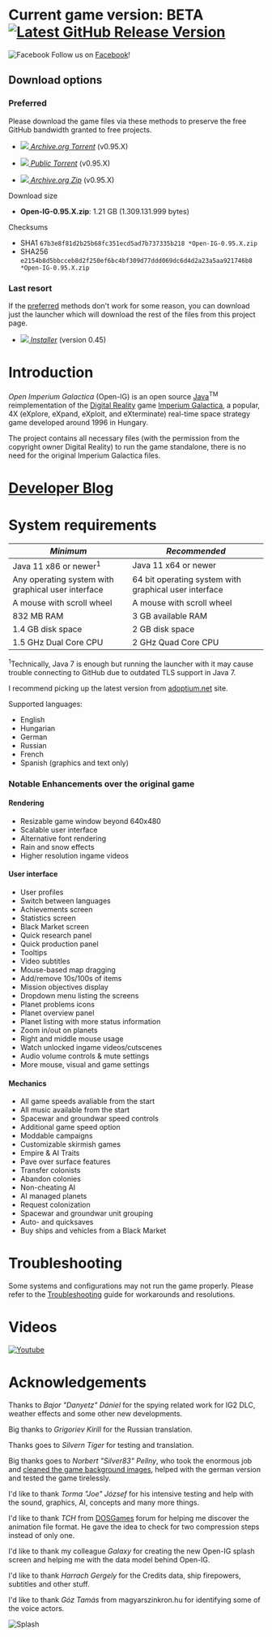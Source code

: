 <h1>Current game version: BETA <a href='https://github.com/akarnokd/open-ig/releases'><img src='https://img.shields.io/github/v/release/akarnokd/open-ig' alt='Latest GitHub Release Version'/></a></h1>

![Facebook](http://static.viewbook.com/images/social_icons/facebook_32.png) Follow us on [Facebook](https://www.facebook.com/OpenImperiumGalactica)!

## Download options

### Preferred

Please download the game files via these methods to preserve the free GitHub bandwidth granted to free projects.

- *<a href='https://archive.org/download/open-ig-0.95.-x/open-ig-0.95.-x_archive.torrent'><img src='https://github.com/akarnokd/open-ig/raw/master/images/generic/dl_arrow.gif'/> Archive.org Torrent</a>* (v0.95.X)

- *<a href='https://github.com/akarnokd/open-ig/raw/master/Open-IG-0.95.X.torrent'><img src='https://github.com/akarnokd/open-ig/raw/master/images/generic/dl_arrow.gif'/> Public Torrent</a>* (v0.95.X)

- *<a href='https://archive.org/download/open-ig-0.95.-x/Open-IG-0.95.X.zip'><img src='https://github.com/akarnokd/open-ig/raw/master/images/generic/dl_arrow.gif'/> Archive.org Zip</a>* (v0.95.X)


Download size
- **Open-IG-0.95.X.zip**: 1.21 GB (1.309.131.999 bytes)
    
Checksums
- SHA1 `67b3e8f81d2b25b68fc351ecd5ad7b737335b218 *Open-IG-0.95.X.zip`
- SHA256 `e2154b8d5bbcceb8d2f250ef6bc4bf309d77ddd069dc6d4d2a23a5aa921746b8 *Open-IG-0.95.X.zip`

### Last resort

If the [preferred](#preferred) methods don't work for some reason, you can download just the launcher which will download the
rest of the files from this project page.

- *<a href='https://github.com/akarnokd/open-ig/raw/master/open-ig-launcher.jar'><img src='https://github.com/akarnokd/open-ig/raw/master/images/generic/dl_arrow.gif'/>  Installer</a>* (version 0.45)


# Introduction
*Open Imperium Galactica* (Open-IG) is an open source [Java](https://adoptium.net/)<sup>TM</sup> reimplementation of the [Digital Reality](http://www.digitalreality.hu) game [Imperium Galactica](http://en.wikipedia.org/wiki/Imperium_Galactica), a popular, 4X (eXplore, eXpand, eXploit, and eXterminate) real-time space strategy game developed around 1996 in Hungary. 

The project contains all necessary files (with the permission from the copyright owner Digital Reality) to run the game standalone, there is no need for the original Imperium Galactica files.

# <a href='http://open-ig-dev.blogspot.com' alt='Developer blog. Will contain details for minor updates.'>Developer Blog</a>

# System requirements

| *Minimum* | *Recommended* |
|---|---|
| Java 11 x86 or newer<sup>1</sup>  | Java 11 x64 or newer |
| Any operating system with graphical user interface | 64 bit operating system with graphical user interface |
| A mouse with scroll wheel | A mouse with scroll wheel |
| 832 MB RAM  | 3 GB available RAM |
| 1.4 GB disk space  | 2 GB disk space |
| 1.5 GHz Dual Core CPU | 2 GHz Quad Core CPU |

<sup>1</sup>Technically, Java 7 is enough but running the launcher with it may cause trouble connecting to GitHub due to outdated TLS support in Java 7.

I recommend picking up the latest version from [adoptium.net](https://adoptium.net/) site.

Supported languages:
  - English
  - Hungarian
  - German
  - Russian
  - French
  - Spanish (graphics and text only)

### Notable Enhancements over the original game

#### Rendering
- Resizable game window beyond 640x480
- Scalable user interface
- Alternative font rendering 
- Rain and snow effects
- Higher resolution ingame videos

#### User interface
- User profiles
- Switch between languages
- Achievements screen
- Statistics screen
- Black Market screen
- Quick research panel
- Quick production panel
- Tooltips
- Video subtitles
- Mouse-based map dragging
- Add/remove 10s/100s of items
- Mission objectives display
- Dropdown menu listing the screens
- Planet problems icons
- Planet overview panel
- Planet listing with more status information
- Zoom in/out on planets
- Right and middle mouse usage
- Watch unlocked ingame videos/cutscenes
- Audio volume controls & mute settings
- More mouse, visual and game settings

#### Mechanics
- All game speeds avaliable from the start
- All music available from the start
- Spacewar and groundwar speed controls
- Additional game speed option
- Moddable campaigns
- Customizable skirmish games
- Empire & AI Traits
- Pave over surface features
- Transfer colonists
- Abandon colonies
- Non-cheating AI
- AI managed planets
- Request colonization
- Spacewar and groundwar unit grouping
- Auto- and quicksaves
- Buy ships and vehicles from a Black Market

# Troubleshooting

Some systems and configurations may not run the game properly. Please refer to the [Troubleshooting](https://github.com/akarnokd/open-ig/wiki/Troubleshooting) guide for workarounds and resolutions.

# Videos

[![Youtube](https://github.com/akarnokd/open-ig/raw/master/images/generic/open-ig-youtube.png)](https://www.youtube.com/watch?v=FnlIEwW2OkM)

# Acknowledgements

Thanks to *Bajor "Danyetz" Dániel* for the spying related work for IG2 DLC, weather effects and some other new developments.

Big thanks to *Grigoriev Kirill* for the Russian translation.

Thanks goes to *Silvern Tiger* for testing and translation.

Big thanks goes to *Norbert "Silver83" Pellny*, who took the enormous job and [cleaned the game background images](https://code.google.com/p/open-ig/issues/detail?id=367), helped with the german version and tested the game tirelessly.

I'd like to thank *Torma "Joe" József* for his intensive testing and help with the sound, graphics, AI, concepts and many more things.

I'd like to thank *TCH* from [DOSGames](http://dosgames.abkant3000.hu/community/index.php) forum for helping me discover the animation file format. He gave the idea to check for two compression steps instead of only one. 

I'd like to thank my colleague *Galaxy* for creating the new Open-IG splash screen and helping me with the data model behind Open-IG.

I'd like to thank *Harrach Gergely* for the Credits data, ship firepowers, subtitles and other stuff.

I'd like to thank *Góz Tamás* from magyarszinkron.hu for identifying some of the voice actors.

![Splash](https://github.com/akarnokd/open-ig/raw/master/src/hu/openig/gfx/OpenIG_Splash_medium.png)
